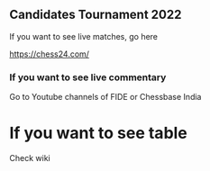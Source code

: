 ## Candidates Tournament 2022

If you want to see live matches, go here

https://chess24.com/

### If you want to see live commentary

Go to Youtube channels of FIDE or Chessbase India


# If you want to see table

Check wiki
